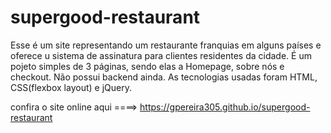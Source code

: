 # supergood-restaurant


Esse é um site representando um restaurante franquias em alguns países e oferece u sistema de assinatura para clientes residentes da cidade.
É um pojeto simples de 3 páginas, sendo elas a Homepage, sobre nós e checkout. Não possui backend ainda.
As tecnologias usadas foram HTML, CSS(flexbox layout) e jQuery.

confira o site online aqui ====>  https://gpereira305.github.io/supergood-restaurant

